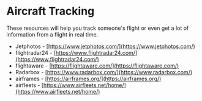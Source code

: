 # Aircraft Tracking

These resources will help you track someone's flight or even get a lot of information from a flight in real time.

* Jetphotos - [https://www.jetphotos.com/](https://www.jetphotos.com/)
* flightradar24 - [https://www.flightradar24.com/](https://www.flightradar24.com/)
* flightaware - [https://flightaware.com/](https://flightaware.com/)
* Radarbox - [https://www.radarbox.com/](https://www.radarbox.com/)
* airframes - [https://airframes.org/](https://airframes.org/)
* airfleets - [https://www.airfleets.net/home/](https://www.airfleets.net/home/)
